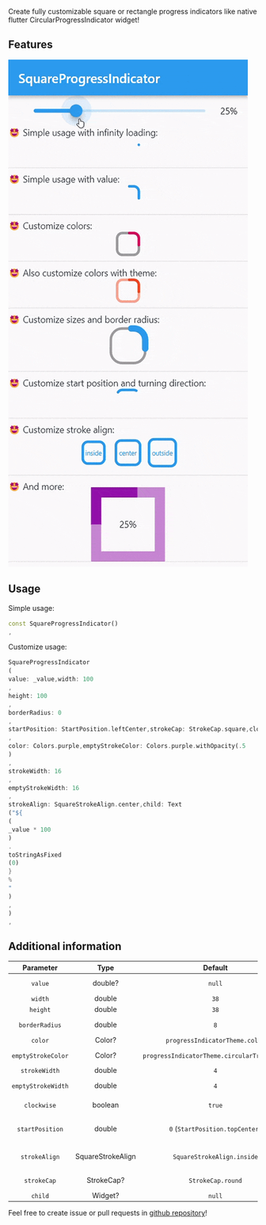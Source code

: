 Create fully customizable square or rectangle progress indicators like native flutter
CircularProgressIndicator widget!

## Features

![Full example of SquareProgressIndicator](./screenshots/screenshot1.gif)

## Usage

Simple usage:

```dart
const SquareProgressIndicator()
,
```

Customize usage:

```dart
SquareProgressIndicator
(
value: _value,width: 100
,
height: 100
,
borderRadius: 0
,
startPosition: StartPosition.leftCenter,strokeCap: StrokeCap.square,clockwise: true
,
color: Colors.purple,emptyStrokeColor: Colors.purple.withOpacity(.5
)
,
strokeWidth: 16
,
emptyStrokeWidth: 16
,
strokeAlign: SquareStrokeAlign.center,child: Text
("${
(
_value * 100
)
.
toStringAsFixed
(0)
}
%
"
)
,
)
,
```

## Additional information

| **Parameter** | **Type** | **Default** | **Info** |
|:---:|:---:|:---:|---|
| `value` | double? | `null` | The value of the progress, it should be between 0 and 1. don't pass it to use Indeterminate mode |
| `width` | double | `38` | The width of rectangle that the progress line is drawn around it. |
| `height` | double | `38` | The height of rectangle that the progress line is drawn around it. |
| `borderRadius` | double | `8` | The border radius of the rectangle, it is applied to all four corners. |
| `color` | Color? | `progressIndicatorTheme.color` | The color of the progress line. |
| `emptyStrokeColor` | Color? | `progressIndicatorTheme.circularTrackColor` | The color of the line behind the progress line which show for reminding progress. |
| `strokeWidth` | double | `4` | The width of the progress line. |
| `emptyStrokeWidth` | double | `4` | The width of the line behind the progress line which show for reminding progress. |
| `clockwise` | boolean | `true` | The direction of turn of progress line, if you pass false, the progress line will be reversed, default value is true. |
| `startPosition` | double | `0` (`StartPosition.topCenter`) | Start position of progress line relative to the topCenter, you can pass a value from `StartPosition` class or custom double value you need. |
| `strokeAlign` | SquareStrokeAlign | `SquareStrokeAlign.inside` | The stroke align of the progress line, pass a value from `SquareStrokeAlign` and read it's documents. see: https://api.flutter.dev/flutter/painting/BorderSide/strokeAlign.html |
| `strokeCap` | StrokeCap? | `StrokeCap.round` | The stroke cap of the progress line and empty line, see: https://api.flutter.dev/flutter/dart-ui/StrokeCap.html |
| `child` | Widget? | `null` | The child widget, it can be a text or everything you need. |

Feel free to create issue or pull requests
in [github repository](https://github.com/amir14a/square_progress_indicator)!
